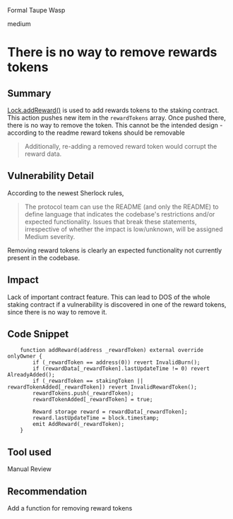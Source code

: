 Formal Taupe Wasp

medium

# There is no way to remove rewards tokens

## Summary
[Lock.addReward()](https://github.com/sherlock-audit/2024-05-gamma-staking/blob/703fd3604069489937037f20490ec8c492c0508e/StakingV2/src/Lock.sol#L172-L182) is used to add rewards tokens to the staking contract. This action pushes new item in the `rewardTokens` array. Once pushed there, there is no way to remove the token. This cannot be the intended design - according to the readme reward tokens should be removable 

> Additionally, re-adding a removed reward token would corrupt the reward data.

## Vulnerability Detail
According to the newest Sherlock rules,

> The protocol team can use the README (and only the README) to define language that indicates the codebase's restrictions and/or expected functionality. Issues that break these statements, irrespective of whether the impact is low/unknown, will be assigned Medium severity.

Removing reward tokens is clearly an expected functionality not currently present in the codebase.

## Impact
Lack of important contract feature. This can lead to DOS of the whole staking contract if a vulnerability is discovered in one of the reward tokens, since there is no way to remove it.

## Code Snippet
```solidity
    function addReward(address _rewardToken) external override onlyOwner {
        if (_rewardToken == address(0)) revert InvalidBurn();
        if (rewardData[_rewardToken].lastUpdateTime != 0) revert AlreadyAdded();
        if (_rewardToken == stakingToken || rewardTokenAdded[_rewardToken]) revert InvalidRewardToken();
        rewardTokens.push(_rewardToken);
        rewardTokenAdded[_rewardToken] = true;

        Reward storage reward = rewardData[_rewardToken];
        reward.lastUpdateTime = block.timestamp;
        emit AddReward(_rewardToken);
    }
```

## Tool used
Manual Review

## Recommendation
Add a function for removing reward tokens
